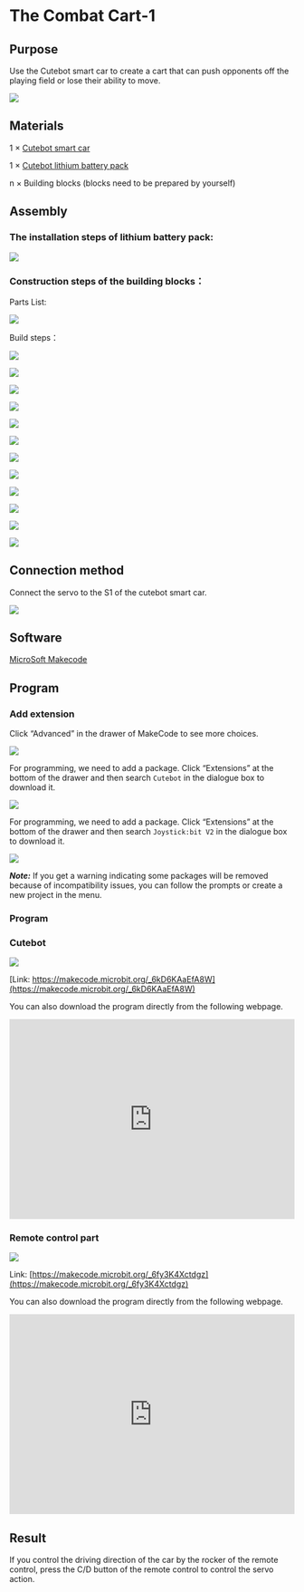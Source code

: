 # The Combat Cart-1

## Purpose
Use the Cutebot smart car to create a cart that can push opponents off the playing field or lose their ability to move.

![](./images/cutebot-case-26-01.png)

## Materials

1 × [Cutebot smart car](https://shop.elecfreaks.com/products/elecfreaks-micro-bit-smart-cutebot-kit-without-micro-bit-board?_pos=1&_sid=4c6909119&_ss=r)

1 × [Cutebot lithium battery pack](https://shop.elecfreaks.com/products/elecfreaks-cutebot-lithium-battery-pack?_pos=1&_sid=40d2051cb&_ss=r)

n × Building blocks (blocks need to be prepared by yourself)


## Assembly
### The installation steps of lithium battery pack:

![](./images/cutebot-step-01.png)

### Construction steps of the building blocks：

Parts List:

![](./images/cutebot-case-26-step-01.png)

Build steps：


![](./images/cutebot-case-26-step-03.png)

![](./images/cutebot-case-26-step-04.png)

![](./images/cutebot-case-26-step-05.png)

![](./images/cutebot-case-26-step-06.png)

![](./images/cutebot-case-26-step-07.png)

![](./images/cutebot-case-26-step-08.png)

![](./images/cutebot-case-26-step-09.png)

![](./images/cutebot-case-26-step-10.png)

![](./images/cutebot-case-26-step-11.png)

![](./images/cutebot-case-26-step-12.png)

![](./images/cutebot-case-26-step-13.png)

![](./images/cutebot-case-26-step-14.png)

## Connection method

Connect the servo to the S1 of the cutebot smart car.

![](./images/cutebot-case-26-10.png)


## Software

[MicroSoft Makecode](https://makecode.microbit.org/#)

## Program

### Add extension
Click “Advanced” in the drawer of MakeCode to see more choices.

![](./images/cutebot-case-24-01.png)

For programming, we need to add a package. Click “Extensions” at the bottom of the drawer and then search `Cutebot` in the dialogue box to download it.

![](./images/cutebot-case-24-02.png)

For programming, we need to add a package. Click “Extensions” at the bottom of the drawer and then search `Joystick:bit V2` in the dialogue box to download it.

![](./images/cutebot-case-22-03.png)

***Note:*** If you get a warning indicating some packages will be removed because of incompatibility issues, you can follow the prompts or create a new project in the menu.

### Program
### Cutebot


![](./images/cutebot-case-26-04.png)


[Link: https://makecode.microbit.org/_6kD6KAaEfA8W](https://makecode.microbit.org/_6kD6KAaEfA8W)

You can also download the program directly from the following webpage.

<div style="position:relative;height:0;padding-bottom:70%;overflow:hidden;">
<iframe style="position:absolute;top:0;left:0;width:100%;height:100%;" src="https://makecode.microbit.org/#pub:https://makecode.microbit.org/_6kD6KAaEfA8W" frameborder="0" sandbox="allow-popups allow-forms allow-scripts allow-same-origin">
</iframe>
</div>  

### Remote control part


![](./images/cutebot-case-26-05.png)


Link: [https://makecode.microbit.org/_6fy3K4Xctdgz](https://makecode.microbit.org/_6fy3K4Xctdgz)

You can also download the program directly from the following webpage.

<div style="position:relative;height:0;padding-bottom:70%;overflow:hidden;">
<iframe style="position:absolute;top:0;left:0;width:100%;height:100%;" src="https://makecode.microbit.org/#pub:https://makecode.microbit.org/_6fy3K4Xctdgz" frameborder="0" sandbox="allow-popups allow-forms allow-scripts allow-same-origin">
</iframe>
</div>  

## Result

If you control the driving direction of the car by the rocker of the remote control, press the C/D button of the remote control to control the servo action.



